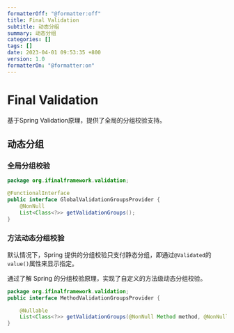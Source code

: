 ```yaml
---
formatterOff: "@formatter:off"
title: Final Validation
subtitle: 动态分组
summary: 动态分组
categories: [] 
tags: [] 
date: 2023-04-01 09:53:35 +800 
version: 1.0
formatterOn: "@formatter:on"
---
```


# Final Validation

基于Spring Validation原理，提供了全局的分组校验支持。

## 动态分组

### 全局分组校验

```java
package org.ifinalframework.validation;

@FunctionalInterface
public interface GlobalValidationGroupsProvider {
    @NonNull
    List<Class<?>> getValidationGroups();
}
```

### 方法动态分组校验

默认情况下，Spring 提供的分组校验只支付静态分组，即通过`@Validated`的`value()`属性来显示指定。

通过了解 Spring 的分组校验原理，实现了自定义的方法级动态分组校验。

```java
package org.ifinalframework.validation;
public interface MethodValidationGroupsProvider {

    @Nullable
    List<Class<?>> getValidationGroups(@NonNull Method method, @NonNull Object target, @NonNull Object[] args);
}
```